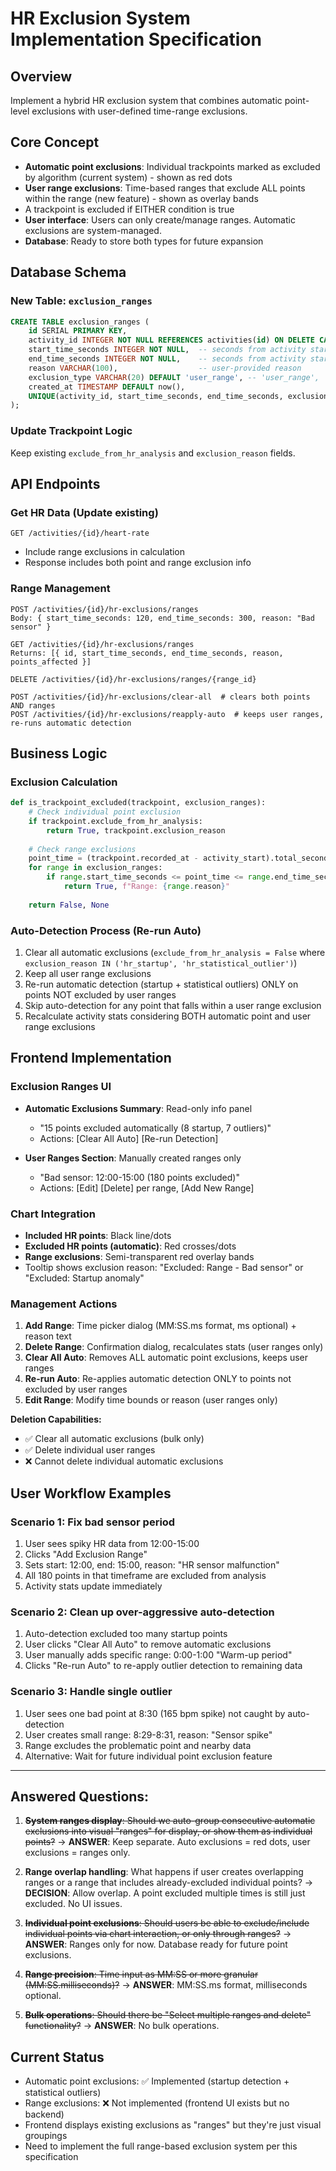 # HR Exclusion System Implementation Specification

## Overview
Implement a hybrid HR exclusion system that combines automatic point-level exclusions with user-defined time-range exclusions.

## Core Concept
- **Automatic point exclusions**: Individual trackpoints marked as excluded by algorithm (current system) - shown as red dots
- **User range exclusions**: Time-based ranges that exclude ALL points within the range (new feature) - shown as overlay bands
- A trackpoint is excluded if EITHER condition is true
- **User interface**: Users can only create/manage ranges. Automatic exclusions are system-managed.
- **Database**: Ready to store both types for future expansion

## Database Schema

### New Table: `exclusion_ranges`
```sql
CREATE TABLE exclusion_ranges (
    id SERIAL PRIMARY KEY,
    activity_id INTEGER NOT NULL REFERENCES activities(id) ON DELETE CASCADE,
    start_time_seconds INTEGER NOT NULL,  -- seconds from activity start
    end_time_seconds INTEGER NOT NULL,    -- seconds from activity start
    reason VARCHAR(100),                  -- user-provided reason
    exclusion_type VARCHAR(20) DEFAULT 'user_range', -- 'user_range', 'auto_point', 'user_point' (future)
    created_at TIMESTAMP DEFAULT now(),
    UNIQUE(activity_id, start_time_seconds, end_time_seconds, exclusion_type)
);
```

### Update Trackpoint Logic
Keep existing `exclude_from_hr_analysis` and `exclusion_reason` fields.

## API Endpoints

### Get HR Data (Update existing)
`GET /activities/{id}/heart-rate`
- Include range exclusions in calculation
- Response includes both point and range exclusion info

### Range Management
```
POST /activities/{id}/hr-exclusions/ranges
Body: { start_time_seconds: 120, end_time_seconds: 300, reason: "Bad sensor" }

GET /activities/{id}/hr-exclusions/ranges
Returns: [{ id, start_time_seconds, end_time_seconds, reason, points_affected }]

DELETE /activities/{id}/hr-exclusions/ranges/{range_id}

POST /activities/{id}/hr-exclusions/clear-all  # clears both points AND ranges
POST /activities/{id}/hr-exclusions/reapply-auto  # keeps user ranges, re-runs automatic detection
```

## Business Logic

### Exclusion Calculation
```python
def is_trackpoint_excluded(trackpoint, exclusion_ranges):
    # Check individual point exclusion
    if trackpoint.exclude_from_hr_analysis:
        return True, trackpoint.exclusion_reason
    
    # Check range exclusions
    point_time = (trackpoint.recorded_at - activity_start).total_seconds()
    for range in exclusion_ranges:
        if range.start_time_seconds <= point_time <= range.end_time_seconds:
            return True, f"Range: {range.reason}"
    
    return False, None
```

### Auto-Detection Process (Re-run Auto)
1. Clear all automatic exclusions (`exclude_from_hr_analysis = False` where `exclusion_reason IN ('hr_startup', 'hr_statistical_outlier')`)
2. Keep all user range exclusions 
3. Re-run automatic detection (startup + statistical outliers) ONLY on points NOT excluded by user ranges
4. Skip auto-detection for any point that falls within a user range exclusion
5. Recalculate activity stats considering BOTH automatic point and user range exclusions

## Frontend Implementation

### Exclusion Ranges UI
- **Automatic Exclusions Summary**: Read-only info panel
  - "15 points excluded automatically (8 startup, 7 outliers)"
  - Actions: [Clear All Auto] [Re-run Detection]

- **User Ranges Section**: Manually created ranges only
  - "Bad sensor: 12:00-15:00 (180 points excluded)"  
  - Actions: [Edit] [Delete] per range, [Add New Range]

### Chart Integration
- **Included HR points**: Black line/dots
- **Excluded HR points (automatic)**: Red crosses/dots  
- **Range exclusions**: Semi-transparent red overlay bands
- Tooltip shows exclusion reason: "Excluded: Range - Bad sensor" or "Excluded: Startup anomaly"

### Management Actions
1. **Add Range**: Time picker dialog (MM:SS.ms format, ms optional) + reason text
2. **Delete Range**: Confirmation dialog, recalculates stats (user ranges only)
3. **Clear All Auto**: Removes ALL automatic point exclusions, keeps user ranges
4. **Re-run Auto**: Re-applies automatic detection ONLY to points not excluded by user ranges
5. **Edit Range**: Modify time bounds or reason (user ranges only)

**Deletion Capabilities:**
- ✅ Clear all automatic exclusions (bulk only)  
- ✅ Delete individual user ranges
- ❌ Cannot delete individual automatic exclusions

## User Workflow Examples

### Scenario 1: Fix bad sensor period
1. User sees spiky HR data from 12:00-15:00
2. Clicks "Add Exclusion Range" 
3. Sets start: 12:00, end: 15:00, reason: "HR sensor malfunction"
4. All 180 points in that timeframe are excluded from analysis
5. Activity stats update immediately

### Scenario 2: Clean up over-aggressive auto-detection  
1. Auto-detection excluded too many startup points
2. User clicks "Clear All Auto" to remove automatic exclusions
3. User manually adds specific range: 0:00-1:00 "Warm-up period"
4. Clicks "Re-run Auto" to re-apply outlier detection to remaining data

### Scenario 3: Handle single outlier
1. User sees one bad point at 8:30 (165 bpm spike) not caught by auto-detection
2. User creates small range: 8:29-8:31, reason: "Sensor spike"  
3. Range excludes the problematic point and nearby data
4. Alternative: Wait for future individual point exclusion feature

---

## Answered Questions:

1. ~~**System ranges display**: Should we auto-group consecutive automatic exclusions into visual "ranges" for display, or show them as individual points?~~
   → **ANSWER**: Keep separate. Auto exclusions = red dots, user exclusions = ranges only.

2. **Range overlap handling**: What happens if user creates overlapping ranges or a range that includes already-excluded individual points?
   → **DECISION**: Allow overlap. A point excluded multiple times is still just excluded. No UI issues.

3. ~~**Individual point exclusions**: Should users be able to exclude/include individual points via chart interaction, or only through ranges?~~
   → **ANSWER**: Ranges only for now. Database ready for future point exclusions.

4. ~~**Range precision**: Time input as MM:SS or more granular (MM:SS.milliseconds)?~~
   → **ANSWER**: MM:SS.ms format, milliseconds optional.

5. ~~**Bulk operations**: Should there be "Select multiple ranges and delete" functionality?~~
   → **ANSWER**: No bulk operations.

## Current Status
- Automatic point exclusions: ✅ Implemented (startup detection + statistical outliers)
- Range exclusions: ❌ Not implemented (frontend UI exists but no backend)
- Frontend displays existing exclusions as "ranges" but they're just visual groupings
- Need to implement the full range-based exclusion system per this specification